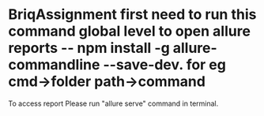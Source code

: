 # BriqAssignment first need to run this command global level to open allure reports -- npm install -g allure-commandline --save-dev. for eg cmd->folder path->command
To access report Please run "allure serve" command in terminal.
